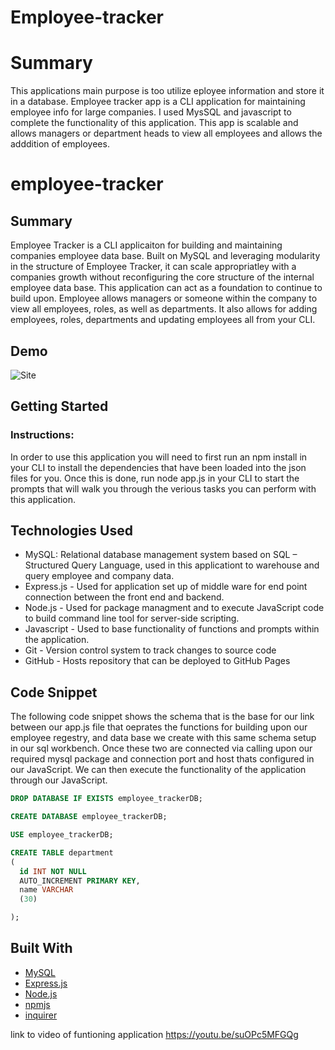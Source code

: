 # Employee-tracker

<h1> Summary </h1>

This applications main purpose is too utilize eployee information and store it in a database. Employee tracker app is a CLI application for maintaining employee info for large companies. I used MysSQL and javascript to complete the functionality of this application. This app is scalable and allows managers or department heads to view all employees and allows the adddition of employees.

# employee-tracker

## Summary

Employee Tracker is a CLI applicaiton for building and maintaining companies employee data base. Built on MySQL and leveraging modularity in the structure of Employee Tracker, it can scale appropriatley with a companies growth without reconfiguring the core structure of the internal employee data base. This application can act as a foundation to continue to build upon. Employee allows managers or someone within the company to view all employees, roles, as well as departments. It also allows for adding employees, roles, departments and updating employees all from your CLI.

## Demo

![Site](Assets/demo.gif)

## Getting Started

### Instructions:

In order to use this application you will need to first run an npm install in your CLI to install the dependencies that have been loaded into the json files for you. Once this is done, run node app.js in your CLI to start the prompts that will walk you through the verious tasks you can perform with this application.

## Technologies Used

- MySQL: Relational database management system based on SQL – Structured Query Language, used in this applicationt to warehouse and query employee and company data.
- Express.js - Used for application set up of middle ware for end point connection between the front end and backend.
- Node.js - Used for package managment and to execute JavaScript code to build command line tool for server-side scripting.
- Javascript - Used to base functionality of functions and prompts within the application.
- Git - Version control system to track changes to source code
- GitHub - Hosts repository that can be deployed to GitHub Pages

## Code Snippet

The following code snippet shows the schema that is the base for our link between our app.js file that oeprates the functions for building upon our employee regestry, and data base we create with this same schema setup in our sql workbench. Once these two are connected via calling upon our required mysql package and connection port and host thats configured in our JavaScript. We can then execute the functionality of the application through our JavaScript.

```sql
DROP DATABASE IF EXISTS employee_trackerDB;

CREATE DATABASE employee_trackerDB;

USE employee_trackerDB;

CREATE TABLE department
(
  id INT NOT NULL
  AUTO_INCREMENT PRIMARY KEY,
  name VARCHAR
  (30)

);

```

## Built With

- [MySQL](https://www.mysql.com/)
- [Express.js](https://expressjs.com/)
- [Node.js](https://nodejs.org/en/)
- [npmjs](https://docs.npmjs.com/)
- [inquirer](https://www.npmjs.com/package/inquirer)

link to video of funtioning application
https://youtu.be/suOPc5MFGQg
